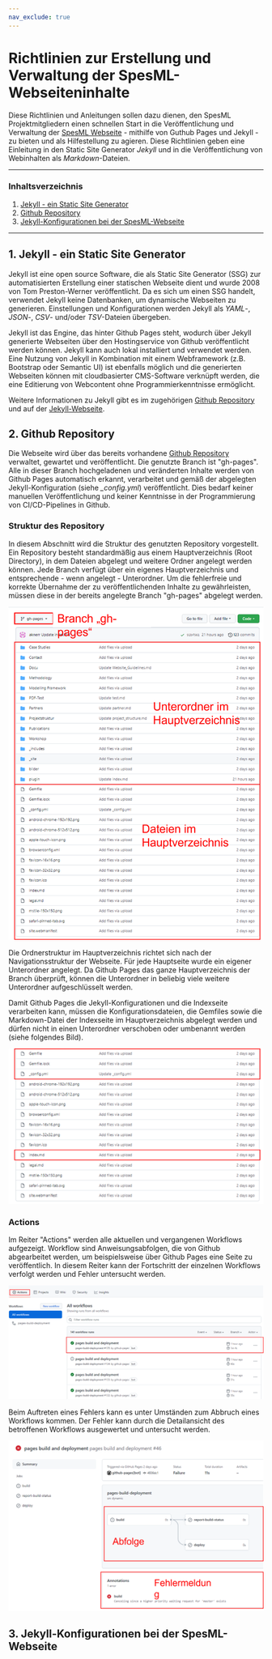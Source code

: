 ```yaml
---
nav_exclude: true
---
```

# Richtlinien zur Erstellung und Verwaltung der SpesML-Webseiteninhalte
Diese Richtlinien und Anleitungen sollen dazu dienen, den SpesML Projektmitgliedern einen schnellen Start in die Veröffentlichung und Verwaltung der [SpesML Webseite](https://spesml.github.io) - mithilfe von Guthub Pages und Jekyll - zu bieten und als Hilfestellung zu agieren. Diese Richtlinien geben eine Einleitung in den Static Site Generator *Jekyll* und in die Veröffentlichung von Webinhalten als *Markdown*-Dateien. 

---
### Inhaltsverzeichnis
1. [Jekyll - ein Static Site Generator](https://github.com/spesml/spesml.github.io/blob/gh-pages/Docu/Website_Guidelines.md#1-jekyll---ein-static-site-generator)
2. [Github Repository](https://github.com/spesml/spesml.github.io/blob/gh-pages/Docu/Website_Guidelines.md#2-github-repository)
3. [Jekyll-Konfigurationen bei der SpesML-Webseite]()
---

## 1. Jekyll - ein Static Site Generator
Jekyll ist eine open source Software, die als Static Site Generator (SSG) zur automatisierten Erstellung einer statischen Webseite dient und wurde 2008 von Tom Preston-Werner veröffentlicht. Da es sich um einen SSG handelt, verwendet Jekyll keine Datenbanken, um dynamische Webseiten zu generieren. Einstellungen und Konfigurationen werden Jekyll als *YAML*-, *JSON*-, *CSV*- und/oder *TSV*-Dateien übergeben.  
  
Jekyll ist das Engine, das hinter Github Pages steht, wodurch über Jekyll generierte Webseiten über den Hostingservice von Github veröffentlicht werden können. Jekyll kann auch lokal installiert und verwendet werden. Eine Nutzung von Jekyll in Kombination mit einem Webframework (z.B. Bootstrap oder Semantic UI) ist ebenfalls möglich und die generierten Webseiten können mit cloudbasierter CMS-Software verknüpft werden, die eine Editierung von Webcontent ohne Programmierkenntnisse ermöglicht.  
  
Weitere Informationen zu Jekyll gibt es im zugehörigen [Github Repository](https://github.com/jekyll/jekyll) und auf der [Jekyll-Webseite](https://jekyllrb.com/).

## 2. Github Repository
Die Webseite wird über das bereits vorhandene [Github Repository](https://github.com/spesml/spesml.github.io) verwaltet, gewartet und veröffentlicht. Die genutzte Branch ist "gh-pages". Alle in dieser Branch hochgeladenen und veränderten Inhalte werden von Github Pages automatisch erkannt, verarbeitet und gemäß der abgelegten Jekyll-Konfiguration (siehe *_config.yml*) veröffentlicht. Dies bedarf keiner manuellen Veröffentlichung und keiner Kenntnisse in der Programmierung von CI/CD-Pipelines in Github.

### Struktur des Repository
In diesem Abschnitt wird die Struktur des genutzten Repository vorgestellt. Ein Repository besteht standardmäßig aus einem Hauptverzeichnis (Root Directory), in dem Dateien abgelegt und weitere Ordner angelegt werden können. Jede Branch verfügt über ein eigenes Hauptverzeichnis und entsprechende - wenn angelegt - Unterordner. Um die fehlerfreie und korrekte Übernahme der zu veröffentlichenden Inhalte zu gewährleisten, müssen diese in der bereits angelegte Branch "gh-pages" abgelegt werden.
  
![Struktur des Repository](/Docu/GitStruktur.png)  
  
Die Ordnerstruktur im Hauptverzeichnis richtet sich nach der Navigationsstruktur der Webseite. Für jede Hauptseite wurde ein eigener Unterordner angelegt. Da Github Pages das ganze Hauptverzeichnis der Branch überprüft, können die Unterordner in beliebig viele weitere Unterordner aufgeschlüsselt werden.  
  
Damit Github Pages die Jekyll-Konfigurationen und die Indexseite verarbeiten kann, müssen die Konfigurationsdateien, die Gemfiles sowie die Markdown-Datei der Indexseite im Hauptverzeichnis abgelegt werden und dürfen nicht in einen Unterordner verschoben oder umbenannt werden (siehe folgendes Bild).  
  
![Dateien im Hauptverzeichnis](/Docu/Dateien.png)  
  
### Actions
Im Reiter "Actions" werden alle aktuellen und vergangenen Workflows aufgezeigt. Workflow sind Anweisungsabfolgen, die von Github abgearbeitet werden, um beispielsweise über Github Pages eine Seite zu veröffentlich. In diesem Reiter kann der Fortschritt der einzelnen Workflows verfolgt werden und Fehler untersucht werden.  
  
![Workflows in Github](/Docu/Workflows.png)  
  
Beim Auftreten eines Fehlers kann es unter Umständen zum Abbruch eines Workflows kommen. Der Fehler kann durch die Detailansicht des betroffenen Workflows ausgewertet und untersucht werden.  
  
![Workflowfehler](/Docu/Fehler.png)  
  
## 3. Jekyll-Konfigurationen bei der SpesML-Webseite
